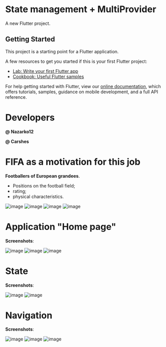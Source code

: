 # State management + MultiProvider

A new Flutter project.

## Getting Started

This project is a starting point for a Flutter application.

A few resources to get you started if this is your first Flutter project:

- [Lab: Write your first Flutter app](https://flutter.dev/docs/get-started/codelab)
- [Cookbook: Useful Flutter samples](https://flutter.dev/docs/cookbook)

For help getting started with Flutter, view our
[online documentation](https://flutter.dev/docs), which offers tutorials,
samples, guidance on mobile development, and a full API reference.

# Developers

**@ Nazarko12**

**@ Carshes**

# FIFA as a motivation for this job


**Footballers of European grandees**.

* Positions on the football field;
* rating;
* physical characteristics.

![image](https://user-images.githubusercontent.com/57871748/140605979-10b7ecb3-8f9b-4599-8d4e-59a0ac82e0c4.png)
![image](https://user-images.githubusercontent.com/57871748/140606046-87ecf01f-ff2c-4070-96bf-fea8e592d14e.png)
![image](https://user-images.githubusercontent.com/57871748/140606126-37770168-c255-4add-99b4-279aaa7fb78f.png)
![image](https://user-images.githubusercontent.com/57871748/140606007-654b4e48-7da6-40e9-a33d-039532cd062b.png)


# Application "Home page"

**Screenshots**:

![image](https://user-images.githubusercontent.com/57871748/140504954-ea66ff7e-f0d3-4a71-a43f-96c08694d8ce.png)
![image](https://user-images.githubusercontent.com/57871748/140504994-db7ad6b1-9164-4e9c-827a-7a07dc5e2cd1.png)
![image](https://user-images.githubusercontent.com/57871748/140505073-fe005ba5-8662-43d8-8c6e-13694a39b49c.png)

# State 

**Screenshots**:

![image](https://user-images.githubusercontent.com/57871748/140505138-5d5e9fdb-c5ea-4901-a41a-d254abeb2fde.png)
![image](https://user-images.githubusercontent.com/57871748/140505165-02c6d804-600e-4d59-80b9-f1af72352420.png)

# Navigation

**Screenshots**:

![image](https://user-images.githubusercontent.com/57871748/140505261-0fe7e9bb-e61b-4866-b3b1-c09626a9fd09.png)
![image](https://user-images.githubusercontent.com/57871748/140505281-30813151-3acf-47fd-8664-c45cc4fe3266.png)
![image](https://user-images.githubusercontent.com/57871748/140505290-3840d594-31e9-41ce-afd0-3b63a8152069.png)




